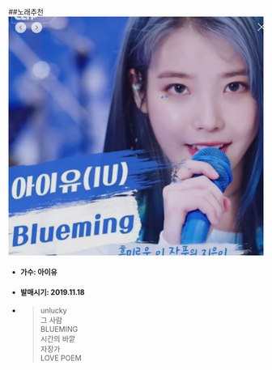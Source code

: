  ##노래추천    
![Alt text](IU.jpg)

* #### 가수: 아이유
* #### 발매시기: 2019.11.18
* > unlucky   
  > 그 사람   
  > BLUEMING   
  > 시간의 바깥   
  > 자장가   
  > LOVE POEM   
  > 